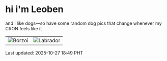 # hi i'm Leoben

and i like dogs—so have some random dog pics that change whenever my CRON feels like it

|  |  |
|--------|----------|
| ![Borzoi](https://random-dog-vercel.vercel.app/api/random-borzoi?v=1761562186) | ![Labrador](https://random-dog-vercel.vercel.app/api/random-labrador?v=1761562186) |

Last updated: 2025-10-27 18:49 PHT
